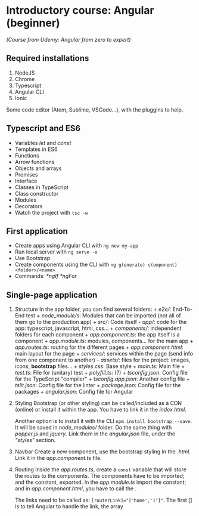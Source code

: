 # Introductory course: Angular (beginner)

*(Course from Udemy: Angular from zero to expert)*


## Required installations

1. NodeJS
2. Chrome
3. Typescript
4. Angular CLI
5. Ionic

Some code editor (Atom, Sublime, VSCode...), with the pluggins to help.

## Typescript and ES6

+ Variables *let* and *const*
+ Templates in ES6
+ Functions
+ Arrow functions
+ Objects and arrays
+ Promises
+ Interface
+ Classes in TypeScript
+ Class constructor
+ Modules
+ Decorators
+ Watch the project with `tsc -w`


## First application

- Create apps using Angular CLI with `ng new my-app`
- Run local server with `ng serve -o`
- Use Bootstrap
- Create components using the CLI with `ng g(enerate) c(omponent) <folder>/<name>`
- Commands: *\*ngIf \*ngFor* 


## Single-page application

1. Structure
	In the app folder, you can find several folders:
		+ *e2e/*: End-To-End test
		+ *node_module/s*: Modules that can be imported (not all of them go to the production app)
		+ *src/*: Code itself
			- *app/*: code for the app: typescript, javascript, html, css...
				+ *components/*: independent folders for each component
				+ *app.component.ts*: the app itself is a component
				+ *app.module.ts*: modules, components... for the main app
				+ *app.routes.ts*: routing for the different pages
				+ *app.component.html*: main layout for the page
				+ *services/*: services within the page (send info from one component to another)
			- *assets/*: files for the project: images, icons, **bootstrap** files...
		+ *styles.css*: Base style
		+ *main.ts*: Main file
		+ *test.ts*: File for (unitary) test
		+ *polyfill.ts*: (?)
		+ *tsconfig.json*: Config file for the TypeScript "compiler"
		+ *tsconfig.app.json*: Another config file
		+ *tslit.json*: Config file for the linter
		+ *package.json*: Config file for the packages
		+ *angular.json*: Config file for Angular

2. Styling
	Bootstrap (or other styling) can be called/included as a CDN (online) or install it within the app. You have to link it in the *index.html*.

	Another option is to install it with the CLI `npm install bootstrap --save`. It will be saved in *node_modules/* folder. Do the same thing with *popper.js* and *jquery*. Link them in the *angular.json* file, under the *"styles"* section.

3. Navbar
	Create a new component, use the bootstrap styling in the *.html*. Link it in the *app.component.ts* file.

4. Routing
	Inside the *app.routes.ts*, create a `const` variable that will store the routes to the components. The components have to be imported; and the constant, exported. In the *app.module.ts* import the constant; and in *app.component.html*, you have to call the *<router-outlet>*.

	The links need to be called as: `[routerLink]="['home','1']"`. The first [] is to tell Angular to handle the link, the array  